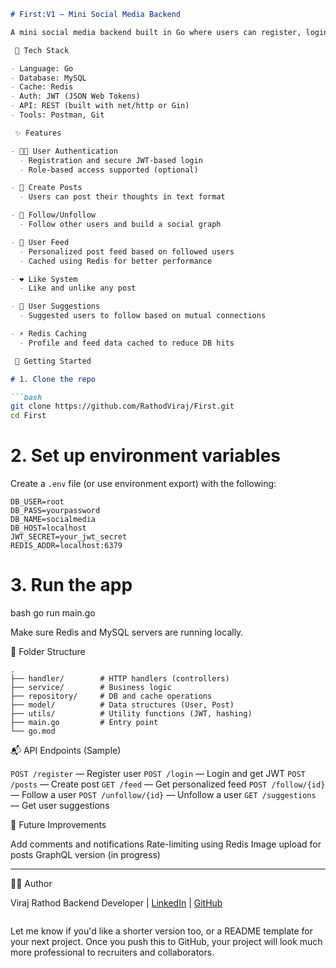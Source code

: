 ````markdown
# First:V1 – Mini Social Media Backend

A mini social media backend built in Go where users can register, login, post thoughts, follow others, and view a personalized feed. Redis is used for caching, and JWT ensures secure authentication.

 🔧 Tech Stack

- Language: Go
- Database: MySQL
- Cache: Redis
- Auth: JWT (JSON Web Tokens)
- API: REST (built with net/http or Gin)
- Tools: Postman, Git

 ✨ Features

- 🧑‍💻 User Authentication
  - Registration and secure JWT-based login
  - Role-based access supported (optional)

- 📝 Create Posts
  - Users can post their thoughts in text format

- 👥 Follow/Unfollow
  - Follow other users and build a social graph

- 📰 User Feed
  - Personalized post feed based on followed users
  - Cached using Redis for better performance

- ❤️ Like System
  - Like and unlike any post

- 🧠 User Suggestions
  - Suggested users to follow based on mutual connections

- ⚡ Redis Caching
  - Profile and feed data cached to reduce DB hits

 🚀 Getting Started

# 1. Clone the repo

```bash
git clone https://github.com/RathodViraj/First.git
cd First
````

# 2. Set up environment variables

Create a `.env` file (or use environment export) with the following:

```env
DB_USER=root
DB_PASS=yourpassword
DB_NAME=socialmedia
DB_HOST=localhost
JWT_SECRET=your_jwt_secret
REDIS_ADDR=localhost:6379
```

# 3. Run the app

bash
go run main.go


Make sure Redis and MySQL servers are running locally.

 📁 Folder Structure

```
.
├── handler/        # HTTP handlers (controllers)
├── service/        # Business logic
├── repository/     # DB and cache operations
├── model/          # Data structures (User, Post)
├── utils/          # Utility functions (JWT, hashing)
├── main.go         # Entry point
└── go.mod
```

 📬 API Endpoints (Sample)

 `POST /register` — Register user
 `POST /login` — Login and get JWT
 `POST /posts` — Create post
 `GET /feed` — Get personalized feed
 `POST /follow/{id}` — Follow a user
 `POST /unfollow/{id}` — Unfollow a user
 `GET /suggestions` — Get user suggestions

 📌 Future Improvements

 Add comments and notifications
 Rate-limiting using Redis
 Image upload for posts
 GraphQL version (in progress)

---

 👨‍💻 Author

Viraj Rathod
Backend Developer | [LinkedIn](www.linkedin.com/in/viraj-rathod-058ba4280) | [GitHub](github.com/RathodViraj)

```

```
Let me know if you'd like a shorter version too, or a README template for your next project. Once you push this to GitHub, your project will look much more professional to recruiters and collaborators.
```
